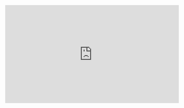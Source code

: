 
<iframe src="https://www.pornhub.com/embed/ph611ef13a02ab8" frameborder="0" width="560" height="315" scrolling="no" allowfullscreen></iframe>
